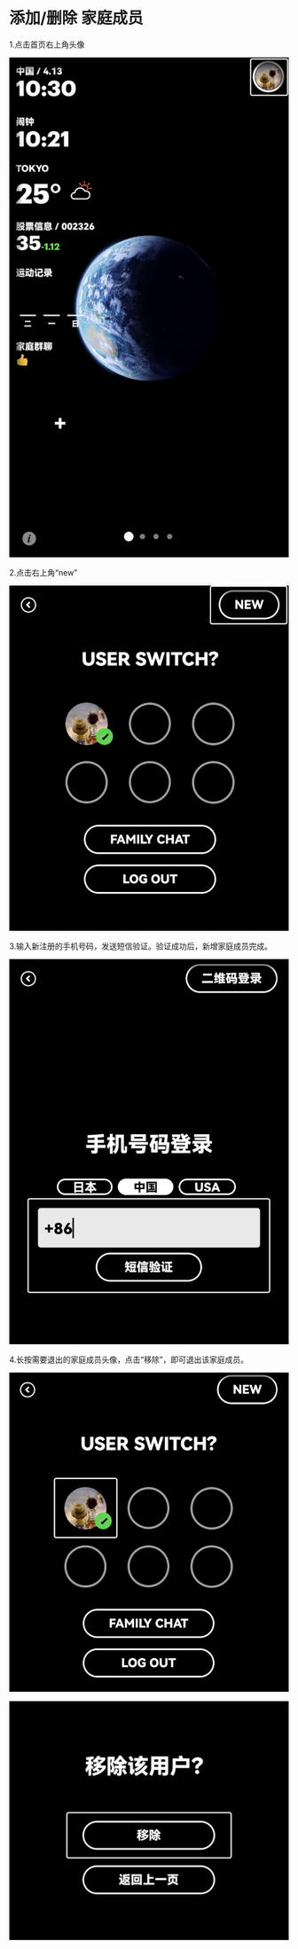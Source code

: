 # 添加/删除 家庭成员

1.点击首页右上角头像

![img](images/family/image-20221220104742810.png)

2.点击右上角“new”

![img](images/family/image-20221220104752191.png)

3.输入新注册的手机号码，发送短信验证。验证成功后，新增家庭成员完成。

![img](images/family/image-20221220104800095.png)

4.长按需要退出的家庭成员头像，点击“移除”，即可退出该家庭成员。

![img](images/family/image-20221220104808419.png)

![img](images/family/image-20221220104816997.png)